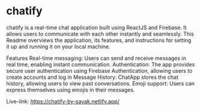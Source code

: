 # chatify
chatify is a real-time chat application built using ReactJS and Firebase. It allows users to communicate with each other instantly and seamlessly. This Readme overviews the application, its features, and instructions for setting it up and running it on your local machine.

Features
Real-time messaging: Users can send and receive messages in real time, enabling instant communication.
Authentication: The app provides secure user authentication using Firebase Authentication, allowing users to create accounts and log in
Message History: ChatApp stores the chat history, allowing users to view past conversations.
Emoji support: Users can express themselves using emojis in their messages.

Live-link: https://chatify-by-sayak.netlify.app/
